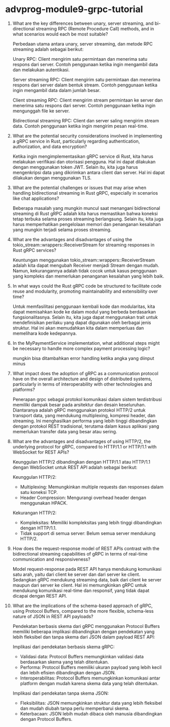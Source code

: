 # advprog-module9-grpc-tutorial

1. What are the key differences between unary, server streaming, and bi-directional streaming RPC (Remote Procedure Call) methods, and in what scenarios would each be most suitable?

    Perbedaan utama antara unary, server streaming, dan metode RPC streaming adalah sebagai berikut:

    Unary RPC: Client mengirim satu permintaan dan menerima satu respons dari server. Contoh penggunaan ketika ingin mengambil data dan melakukan autentikasi.

    Server streaming RPC: Client mengirim satu permintaan dan menerima respons dari server dalam bentuk stream. Contoh penggunaan ketika ingin mengambil data dalam jumlah besar.

    Client streaming RPC: Client mengirim stream permintaan ke server dan menerima satu respons dari server. Contoh penggunaan ketika ingin mengunggah file ke server.

    Bidirectional streaming RPC: Client dan server saling mengirim stream data. Contoh penggunaan ketika ingin mengirim pesan real-time.

2. What are the potential security considerations involved in implementing a gRPC service in Rust, particularly regarding authentication, authorization, and data encryption?

    Ketika ingin mengimplementasikan gRPC service di Rust, kita harus melakukan verifikasi dan otorisasi pengguna. Hal ini dapat dilakukan dengan menggunakan token JWT. Selain itu, kita juga harus mengenkripsi data yang dikirimkan antara client dan server. Hal ini dapat dilakukan dengan menggunakan TLS.

3. What are the potential challenges or issues that may arise when handling bidirectional streaming in Rust gRPC, especially in scenarios like chat applications?

    Beberapa masalah yang mungkin muncul saat menangani bidirectional streaming di Rust gRPC adalah kita harus memastikan bahwa koneksi tetap terbuka selama proses streaming berlangsung. Selain itu, kita juga harus memperhatikan pengelolaan memori dan penanganan kesalahan yang mungkin terjadi selama proses streaming.

4. What are the advantages and disadvantages of using the tokio_stream::wrappers::ReceiverStream for streaming responses in Rust gRPC services?

    Keuntungan menggunakan tokio_stream::wrappers::ReceiverStream adalah kita dapat mengubah Receiver menjadi Stream dengan mudah. Namun, kekurangannya adalah tidak cocok untuk kasus penggunaan yang kompleks dan memerlukan penanganan kesalahan yang lebih baik.

5. In what ways could the Rust gRPC code be structured to facilitate code reuse and modularity, promoting maintainability and extensibility over time?

    Untuk memfasilitasi penggunaan kembali kode dan modularitas, kita dapat memisahkan kode ke dalam modul yang berbeda berdasarkan fungsionalitasnya. Selain itu, kita juga dapat menggunakan trait untuk mendefinisikan perilaku yang dapat digunakan oleh berbagai jenis struktur. Hal ini akan memudahkan kita dalam memperluas dan memelihara kode kedepannya.

6. In the MyPaymentService implementation, what additional steps might be necessary to handle more complex payment processing logic?

    mungkin bisa ditambahkan error handling ketika angka yang diinput minus

7. What impact does the adoption of gRPC as a communication protocol have on the overall architecture and design of distributed systems, particularly in terms of interoperability with other technologies and platforms?

    Penerapan grpc sebagai protokol komunikasi dalam sistem terdistribusi memiliki dampak besar pada arsitektur dan desain keseluruhan. Diantaranya adalah gRPC menggunakan protokol HTTP/2 untuk transport data, yang mendukung multiplexing, kompresi header, dan streaming. Ini menghasilkan performa yang lebih tinggi dibandingkan dengan protokol REST tradisional, terutama dalam kasus aplikasi yang memerlukan transfer data yang besar atau sering.

8. What are the advantages and disadvantages of using HTTP/2, the underlying protocol for gRPC, compared to HTTP/1.1 or HTTP/1.1 with WebSocket for REST APIs?

    Keunggulan HTTP/2 dibandingkan dengan HTTP/1.1 atau HTTP/1.1 dengan WebSocket untuk REST API adalah sebagai berikut:

    Keunggulan HTTP/2:
    - Multiplexing: Memungkinkan multiple requests dan responses dalam satu koneksi TCP.
    - Header Compression: Mengurangi overhead header dengan menggunakan HPACK.

    Kekurangan HTTP/2:
    - Kompleksitas: Memiliki kompleksitas yang lebih tinggi dibandingkan dengan HTTP/1.1.
    - Tidak support di semua server: Belum semua server mendukung HTTP/2.

9. How does the request-response model of REST APIs contrast with the bidirectional streaming capabilities of gRPC in terms of real-time communication and responsiveness? 

    Model request-response pada REST API hanya mendukung komunikasi satu arah, yaitu dari client ke server dan dari server ke client. Sedangkan gRPC mendukung streaming data, baik dari client ke server maupun dari server ke client. Hal ini memungkinkan gRPC untuk mendukung komunikasi real-time dan responsif, yang tidak dapat dicapai dengan REST API.

10. What are the implications of the schema-based approach of gRPC, using Protocol Buffers, compared to the more flexible, schema-less nature of JSON in REST API payloads?

    Pendekatan berbasis skema dari gRPC menggunakan Protocol Buffers memiliki beberapa implikasi dibandingkan dengan pendekatan yang lebih fleksibel dan tanpa skema dari JSON dalam payload REST API:

    Implikasi dari pendekatan berbasis skema gRPC:
    - Validasi data: Protocol Buffers memungkinkan validasi data berdasarkan skema yang telah ditentukan.
    - Performa: Protocol Buffers memiliki ukuran payload yang lebih kecil dan lebih efisien dibandingkan dengan JSON.
    - Interoperabilitas: Protocol Buffers memungkinkan komunikasi antar platform dengan mudah karena skema data yang telah ditentukan.

    Implikasi dari pendekatan tanpa skema JSON:
    - Fleksibilitas: JSON memungkinkan struktur data yang lebih fleksibel dan mudah diubah tanpa perlu memperbarui skema.
    - Keterbacaan: JSON lebih mudah dibaca oleh manusia dibandingkan dengan Protocol Buffers.


